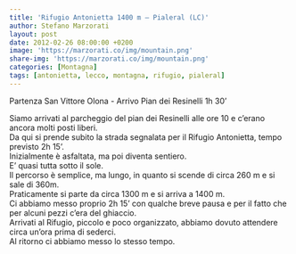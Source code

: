 ```yaml
---
title: 'Rifugio Antonietta 1400 m – Pialeral (LC)'
author: Stefano Marzorati
layout: post
date: 2012-02-26 08:00:00 +0200
image: 'https://marzorati.co/img/mountain.png'
share-img: 'https://marzorati.co/img/mountain.png'
categories: [Montagna]
tags: [antonietta, lecco, montagna, rifugio, pialeral]
---
```

Partenza San Vittore Olona - Arrivo Pian dei Resinelli 1h 30’

Siamo arrivati al parcheggio del pian dei Resinelli alle ore 10 e c’erano ancora molti posti liberi.  
Da qui si prende subito la strada segnalata per il Rifugio Antonietta, tempo previsto 2h 15’.  
Inizialmente è asfaltata, ma poi diventa sentiero.  
E’ quasi tutta sotto il sole.  
Il percorso è semplice, ma lungo, in quanto si scende di circa 260 m e si sale di 360m.  
Praticamente si parte da circa 1300 m e si arriva a 1400 m.  
Ci abbiamo messo proprio 2h 15’ con qualche breve pausa e per il fatto che per alcuni pezzi c’era del ghiaccio.  
Arrivati al Rifugio, piccolo e poco organizzato, abbiamo dovuto attendere circa un’ora prima di sederci.  
Al ritorno ci abbiamo messo lo stesso tempo.